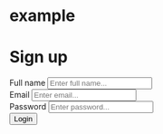 # example
<!doctype html>
<html lang="en">
    <head>
        <title>Login</title>
        <meta charset="utf-8">
    </head>
    <body>
        <form method="POST" class="form-login">
            <h1 class="form__title">Sign up</h1>
            <div class="form-group">
                <label for="fullName">Full name</label>
                <input type="text" id="fullName" rules='required' name="fullName" class="form-control" placeholder="Enter full name...">
                <span class="form-message"></span>
            </div>
            <div class="form-group">
                <label for="email">Email</label>
                <input type="text" id="email" rules='email' name="email" class="form-control" placeholder="Enter email...">
                <span class="form-message"></span>
            </div>
            <div class="form-group">
                <label for="password">Password</label>
                <input type="text" id="password" rules='required|min:4|max:20' name="password" class="form-control" placeholder="Enter password...">
                <span class="form-message"></span>
            </div>
            <button type="submit" class="btn btn-block btn-primary mb-2">Login</button>
        </form>
        <script src="../shared/validator.js" type="text/javascript"></script>
        <script>
            validator('.form-login',{
                formGroup: '.form-group',
                formMessage: '.form-message',
                onSubmit: function(){
                    console.log("submit");
                }
            });
        </script>
    </body>
</html>
